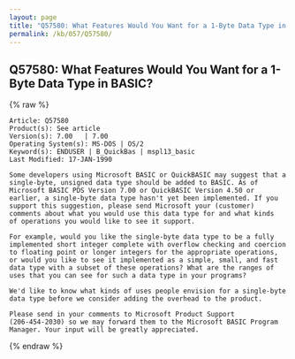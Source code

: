 ```yaml
---
layout: page
title: "Q57580: What Features Would You Want for a 1-Byte Data Type in BASIC?"
permalink: /kb/057/Q57580/
---
```


## Q57580: What Features Would You Want for a 1-Byte Data Type in BASIC?

{% raw %}

	Article: Q57580
	Product(s): See article
	Version(s): 7.00   | 7.00
	Operating System(s): MS-DOS | OS/2
	Keyword(s): ENDUSER | B_QuickBas | mspl13_basic
	Last Modified: 17-JAN-1990
	
	Some developers using Microsoft BASIC or QuickBASIC may suggest that a
	single-byte, unsigned data type should be added to BASIC. As of
	Microsoft BASIC PDS Version 7.00 or QuickBASIC Version 4.50 or
	earlier, a single-byte data type hasn't yet been implemented. If you
	support this suggestion, please send Microsoft your (customer)
	comments about what you would use this data type for and what kinds
	of operations you would like to see it support.
	
	For example, would you like the single-byte data type to be a fully
	implemented short integer complete with overflow checking and coercion
	to floating point or longer integers for the appropriate operations,
	or would you like to see it implemented as a simple, small, and fast
	data type with a subset of these operations? What are the ranges of
	uses that you can see for such a data type in your programs?
	
	We'd like to know what kinds of uses people envision for a single-byte
	data type before we consider adding the overhead to the product.
	
	Please send in your comments to Microsoft Product Support
	(206-454-2030) so we may forward them to the Microsoft BASIC Program
	Manager. Your input will be greatly appreciated.

{% endraw %}
